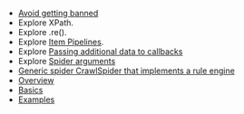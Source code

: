 - [Avoid getting banned](https://docs.scrapy.org/en/latest/topics/practices.html#avoiding-getting-banned)
- Explore XPath.
- Explore .re().
- Explore [Item Pipelines](https://docs.scrapy.org/en/latest/topics/item-pipeline.html#topics-item-pipeline).
- Explore [Passing additional data to callbacks](https://docs.scrapy.org/en/latest/topics/request-response.html#topics-request-response-ref-request-callback-arguments)
- Explore [Spider arguments](https://docs.scrapy.org/en/latest/topics/spiders.html#spiderargs)
- [Generic spider CrawlSpider that implements a rule engine](https://docs.scrapy.org/en/latest/topics/spiders.html#scrapy.spiders.CrawlSpider)
- [Overview](https://docs.scrapy.org/en/latest/intro/overview.html#intro-overview)
- [Basics](https://docs.scrapy.org/en/latest/index.html#section-basics)
- [Examples](https://docs.scrapy.org/en/latest/intro/examples.html#intro-examples)